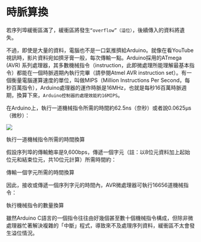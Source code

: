 # 時脈算換

若序列埠緩衝區滿了，緩衝區將發生`“overflow”（溢位）`，後續傳入的資料將遺失。

不過，即使是大量的資料，電腦也不是一口氣推擠給Arduino。就像在看YouTube視訊時，影片資料宛如擠牙膏一般，每次傳輸一點。Arduino採用的ATmega (AVR) 系列處理器，其多數機械指令（instruction，此即微處理所能理解最基本指令）都能在一個時脈週期內執行完畢（請參閱Atmel AVR instruction set）。有一個衡量電腦運算速度的單位，叫做MIPS（Million Instructions Per Second，每秒百萬指令），Arduino處理器的運作時脈是16MHz，也就是每秒16百萬時脈週期，換算下來，`Arduino控制器的處理效能約16MIPS`。

在Arduino上，執行一道機械指令所需的時間約62.5ns（奈秒）或者說0.0625µs（微秒）：

![](./image/mips_1.png)


執行一道機械指令所需的時間換算

假設序列埠的傳輸鮑率是9,600bps，傳遞一個字元（註：以8位元資料加上起始位元和結束位元，共10位元計算）所需時間約：

傳輸一個字元所需的時間換算

因此，接收或傳遞一個序列字元的時間內，AVR微處理器可執行16656道機械指令：

執行機械指令的數量換算

雖然Arduino C語言的一個指令往往由好幾個甚至數十個機械指令構成，但除非微處理器忙著解決複雜的「中斷」程式，導致來不及處理序列資料，緩衝區不太會發生溢位情況。